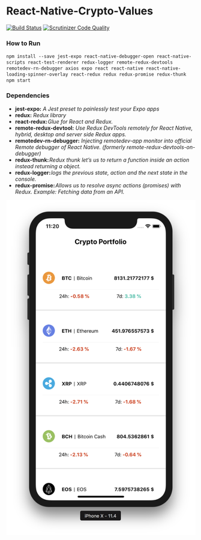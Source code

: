 # React-Native-Crypto-Values

[![Build Status](https://scrutinizer-ci.com/g/410dood/RN-Crypto-Portfolio/badges/build.png?b=master)](https://scrutinizer-ci.com/g/410dood/RN-Crypto-Portfolio/build-status/master)
[![Scrutinizer Code Quality](https://scrutinizer-ci.com/g/410dood/RN-Crypto-Portfolio/badges/quality-score.png?b=master)](https://scrutinizer-ci.com/g/410dood/RN-Crypto-Portfolio/?branch=master)

### How to Run
```
npm install --save jest-expo react-native-debugger-open react-native-scripts react-test-renderer redux-logger remote-redux-devtools remotedev-rn-debugger axios expo react react-native react-native-loading-spinner-overlay react-redux redux redux-promise redux-thunk
npm start
 ```

### Dependencies

* **jest-expo:** *A Jest preset to painlessly test your Expo apps*
* **redux:** *Redux library*
* **react-redux:** *Glue for React and Redux.*
* **remote-redux-devtool:** *Use Redux DevTools remotely for React Native, hybrid, desktop and server side Redux apps.*
* **remotedev-rn-debugger:** *Injecting remotedev-app monitor into official Remote debugger of React Native. (formerly remote-redux-devtools-on-debugger)*
* **redux-thunk:** *Redux thunk let’s us to return a function inside an action instead returning a object.*
* **redux-logger:** *logs the previous state, action and the next state in the console.*
* **redux-promise:** *Allows us to resolve async actions (promises) with Redux. Example: Fetching data from an API.*

![Alt text](https://github.com/410dood/RN-Crypto-Portfolio/blob/master/cryptoportfolio2.png?raw=true)


